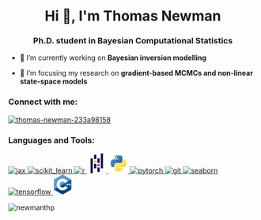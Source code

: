 <h1 align="center">Hi 👋, I'm Thomas Newman</h1>
<h3 align="center">Ph.D. student in Bayesian Computational Statistics</h3>

- 🔭 I’m currently working on **Bayesian inversion modelling**

- 🌱 I’m focusing my research on **gradient-based MCMCs and non-linear state-space models**

<h3 align="left">Connect with me:</h3>
<p align="left">
<a href="https://linkedin.com/in/thomas-newman-233a98158" target="blank"><img align="center" src="https://raw.githubusercontent.com/rahuldkjain/github-profile-readme-generator/master/src/images/icons/Social/linked-in-alt.svg" alt="thomas-newman-233a98158" height="30" width="40" /></a>
</p>

<h3 align="left">Languages and Tools:</h3>
<p align="left"> <a href="https://jax.readthedocs.io/en/latest/index.html" target="_blank" rel="noreferrer"> <img src="https://upload.wikimedia.org/wikipedia/commons/8/86/Google_JAX_logo.svg" alt="jax" width="40" height="40"/> </a> <a href="https://scikit-learn.org/" target="_blank" rel="noreferrer"> <img src="https://upload.wikimedia.org/wikipedia/commons/0/05/Scikit_learn_logo_small.svg" alt="scikit_learn" width="40" height="40"/> </a> <a href="https://www.r-project.org/" target="_blank" rel="noreferrer"> <img src="https://www.r-project.org/Rlogo.png" alt="r" width="40" height="40"/> </a> <a href="https://pandas.pydata.org/" target="_blank" rel="noreferrer"> <img src="https://raw.githubusercontent.com/devicons/devicon/2ae2a900d2f041da66e950e4d48052658d850630/icons/pandas/pandas-original.svg" alt="pandas" width="40" height="40"/> </a> <a href="https://www.python.org" target="_blank" rel="noreferrer"> <img src="https://raw.githubusercontent.com/devicons/devicon/master/icons/python/python-original.svg" alt="python" width="40" height="40"/> </a> <a href="https://pytorch.org/" target="_blank" rel="noreferrer"> <img src="https://www.vectorlogo.zone/logos/pytorch/pytorch-icon.svg" alt="pytorch" width="40" height="40"/> </a> <a href="https://git-scm.com/" target="_blank" rel="noreferrer"> <img src="https://www.vectorlogo.zone/logos/git-scm/git-scm-icon.svg" alt="git" width="40" height="40"/> </a> <a href="https://seaborn.pydata.org/" target="_blank" rel="noreferrer"> <img src="https://seaborn.pydata.org/_images/logo-mark-lightbg.svg" alt="seaborn" width="40" height="40"/> </a> <a href="https://www.tensorflow.org" target="_blank" rel="noreferrer"> <img src="https://www.vectorlogo.zone/logos/tensorflow/tensorflow-icon.svg" alt="tensorflow" width="40" height="40"/> </a> <a href="https://www.w3schools.com/cpp/" target="_blank" rel="noreferrer"> <img src="https://raw.githubusercontent.com/devicons/devicon/master/icons/cplusplus/cplusplus-original.svg" alt="cplusplus" width="40" height="40"/>  </a> </p>

<p><img align="center" src="https://github-readme-stats.vercel.app/api/top-langs?username=newmanthp&show_icons=true&locale=en&layout=compact" alt="newmanthp" /></p>
